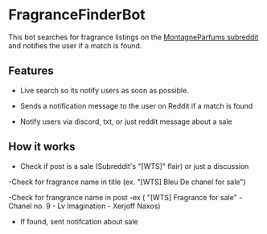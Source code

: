 # FragranceFinderBot

This bot searches for fragrance listings on the [MontagneParfums subreddit](https://www.reddit.com/r/MontagneParfums) and notifies the user if a match is found.



## Features
- Live search so its notify users as soon as possible.

- Sends a notification message to the user on Reddit if a match  is found 

- Notify users via discord, txt, or just reddit message about a sale


## How it works
- Check if post is a sale (Subreddit's "[WTS]" flair) or just a discussion 

-Check for fragrance name in title (ex. "[WTS] Bleu De chanel for sale")

-Check for frangrance name in post
    -ex ( "[WTS] Fragrance for sale"
                - Chanel no. 9
                - Lv Imagination
                - Xerjoff Naxos)

- If found, sent notifcation about sale



